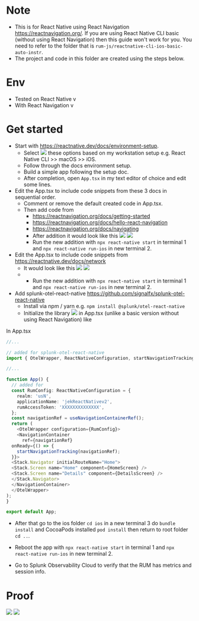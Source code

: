 # Note
- This is for React Native using React Navigation https://reactnavigation.org/. If you are using React Native CLI basic (without using React Navigation) then this guide won't work for you. You need to refer to the folder that is `rum-js/reactnative-cli-ios-basic-auto-instr`.
- The project and code in this folder are created using the steps below. 

# Env
- Tested on React Native v
- With React Navigation v

# Get started
- Start with https://reactnative.dev/docs/environment-setup.
    - Select ![](i1.png) these options based on my workstation setup e.g. React Native CLI >> macOS >> iOS.
    - Follow through the docs environment setup.
    - Build a simple app following the setup doc.
    - After completion, open `App.tsx` in my text editor of choice and edit some lines.
- Edit the App.tsx to include code snippets from these 3 docs in sequential order.
    - Comment or remove the default created code in App.tsx.
    - Then add code from
        - https://reactnavigation.org/docs/getting-started
        - https://reactnavigation.org/docs/hello-react-navigation
        - https://reactnavigation.org/docs/navigating
        - After addition it would look like this ![](i2a.png) ![](i2.png) 
        - Run the new addition with `npx react-native start` in terminal 1 and `npx react-native run-ios` in new terminal 2.
- Edit the App.tsx to include code snippets from https://reactnative.dev/docs/network
    - It would look like this ![](i3a.png)  ![](i3.png) 
    - - Run the new addition with `npx react-native start` in terminal 1 and `npx react-native run-ios` in new terminal 2.
- Add splunk-otel-react-native https://github.com/signalfx/splunk-otel-react-native
    - Install via npm / yarn e.g. `npm install @splunk/otel-react-native`
    - Initialize the library ![](i4.png) in App.tsx (unlike a basic version without using React Navigation) like 

In App.tsx
```typescript
//...

// added for splunk-otel-react-native
import { OtelWrapper, ReactNativeConfiguration, startNavigationTracking } from '@splunk/otel-react-native';

//...

function App() {
  // added for
  const RumConfig: ReactNativeConfiguration = {
    realm: 'usN',
    applicationName: 'jekReactNativev2',
    rumAccessToken: 'XXXXXXXXXXXXXX',
  };
  const navigationRef = useNavigationContainerRef();
  return (
    <OtelWrapper configuration={RumConfig}>
    <NavigationContainer
      ref={navigationRef}
  onReady={() => {
    startNavigationTracking(navigationRef);
  }}>
  <Stack.Navigator initialRouteName="Home">
  <Stack.Screen name="Home" component={HomeScreen} />
  <Stack.Screen name="Details" component={DetailsScreen} />
  </Stack.Navigator>
  </NavigationContainer>
  </OtelWrapper>
);
}

export default App;

```

- After that go to the ios folder `cd ios` in a new terminal 3 do `bundle install` and CocoaPods installed `pod install` then return to root folder `cd ..`.

- Reboot the app with `npx react-native start` in terminal 1 and `npx react-native run-ios` in new terminal 2.

- Go to Splunk Observability Cloud to verify that the RUM has metrics and session info. 

# Proof
![](proof1.png)  ![](proof2.png)

